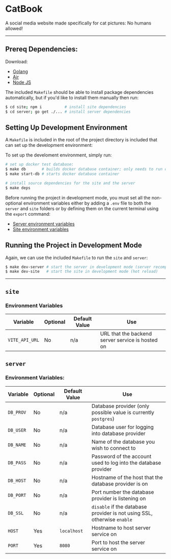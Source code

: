 # CatBook

A social media website made specifically for cat pictures: No humans allowed!

---

## Prereq Dependencies:

Download:
- [Golang](https://go.dev/doc/install)
- [Air](https://github.com/cosmtrek/air#via-go-install-recommended)
- [Node JS](https://docs.npmjs.com/downloading-and-installing-node-js-and-npm)

The included `Makefile` should be able to install package dependencies automatically, but if you'd like to install them manually then run:

```sh
$ cd site; npm i          # install site dependencies
$ cd server; go get ./... # install server dependencies
```

## Setting Up Development Environment

A `Makefile` is included in the root of the project directory is included that can set up the development environment:

To set up the develoment environment, simply run:

```sh
# set up docker test database:
$ make db       # builds docker database container; only needs to run once
$ make start-db # starts docker database container

# install source dependencies for the site and the server
$ make deps
```

Before running the project in development mode, you must set all the non-optional environment variables either by adding a `.env` file to both the `server` and `site` folders or by defining them on the current terminal using the `export` command:
- [Server environment variables](#server-env-vars)
- [Site environment variables](#site-env-vars)

## Running the Project in Development Mode

Again, we can use the included `Makefile` to run the `site` and `server`:
```sh
$ make dev-server # start the server in development mode (server recompiles on save)
$ make dev-site   # start the site in development mode (hot reload)
```

---
## `site`
### Environment Variables<a id='site-env-vars'></a>
Variable       | Optional | Default Value | Use
---------------|----------|---------------|--------------------------
`VITE_API_URL` | No       | n/a           | URL that the backend server service is hosted on

## `server`

### Environment Variables:<a id='server-env-vars'></a>

Variable  | Optional | Default Value | Use
----------|----------|---------------|--------------------------
`DB_PROV` | No       | n/a           | Database provider (only possible value is currently `postgres`)
`DB_USER` | No       | n/a           | Database user for logging into database provider
`DB_NAME` | No       | n/a           | Name of the database you wish to connect to
`DB_PASS` | No       | n/a           | Password of the account used to log into the database provider
`DB_HOST` | No       | n/a           | Hostname of the host that the database provider is on
`DB_PORT` | No       | n/a           | Port number the database provider is listening on
`DB_SSL`  | No       | n/a           | `disable` if the database provider is not using SSL, otherwise `enable`
`HOST`    | Yes      | `localhost`   | Hostname to host server service on
`PORT`    | Yes      | `8080`        | Port to host the server service on
